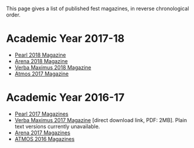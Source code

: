 <!-- TITLE: Fest Magazines -->
<!-- SUBTITLE: Fest Magazines are special publications by Journal Club to report on the happenings of a fest. The three big fests of the college Pearl, Arena and Atmos usually have a fest mag, as does the literary fest, Verba Maximus. -->

This page gives a list of published fest magazines, in reverse chronological order. 


# Academic Year 2017-18
- [Pearl 2018 Magazine](/news/fests/pearl-18)
- [Arena 2018 Magazine](/news/fests/arena-18)
- [Verba Maximus 2018 Magazine](/news/fests/vm-18)
- [Atmos 2017 Magazine](/news/fests/atmos-17)

# Academic Year 2016-17
- [Pearl 2017 Magazines](/news/fests/pearl-17)
- [Verba Maximus 2017 Magazine](https://goo.gl/aurKuS) [direct download link, PDF: 2MB]. Plain text versions currently unavailable. 
- [Arena 2017 Magazines](/news/fests/arena-17) 
- [ATMOS 2016 Magazines](/news/fests/atmos-16)